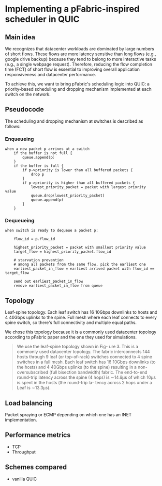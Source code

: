 # Implementing a pFabric-inspired scheduler in QUIC

## Main idea

We recognizes that datacenter workloads are dominated by large numbers of short flows. These flows are more latency sensitive than long flows (e.g., google drive backup) because they tend to belong to more interactive tasks (e.g., a single webpage request). Therefore, reducing the flow completion time (FCT) of short flow is essential to improving overall application responsiveness and datacenter performance.

To achieve this, we want to bring pFabric's scheduling logic into QUIC: a priority-based scheduling and dropping mechanism implemented at each switch on the network. 

## Pseudocode
The scheduling and dropping mechanism at switches is described as follows:

### Enqueueing
```
when a new packet p arrives at a switch
    if the buffer is not full {
        queue.append(p)
    }
    if the buffer is full {
        if p->priority is lower than all buffered packets {
            drop p
        }
        if p->priority is higher than all buffered packets {
            lowest_priority_packet = packet with largest priority value
            queue.drop(lowest_priority_packet)
            queue.append(p)
        }
    }
```

### Dequeueing
```
when switch is ready to dequeue a packet p:

    flow_id = p.flow_id

    highest_priority_packet = packet with smallest priority value
    target_flow = highest_priority_packet.flow_id

    # starvation prevention
    # among all packets from the same flow, pick the earliest one
    earliest_packet_in_flow = earliest arrived packet with flow_id == target_flow

    send out earliest_packet_in_flow
    remove earliest_packet_in_flow from queue 
```

## Topology

Leaf-spine topology. Each leaf switch has 16 10Gbps downlinks to hosts and 4 40Gbps uplinks to the spine. Full mesh where each leaf connects to every spine switch, so there's full connectivity and multiple equal paths.

We chose this topology because it is a commonly used datacenter topology according to pFabric paper and the one they used for simulations. 

> We use the leaf-spine topology shown in Fig- ure 3. This is a commonly used datacenter topology. The fabric interconnects 144 hosts through 9 leaf (or top-of-rack) switches connected to 4 spine switches in a full mesh. Each leaf switch has 16 10Gbps downlinks (to the hosts) and 4 40Gbps uplinks (to the spine) resulting in a non-oversubscribed (full bisection bandwidth) fabric. The end-to-end round-trip latency across the spine (4 hops) is ∼14.6μs of which 10μs is spent in the hosts (the round-trip la- tency across 2 hops under a Leaf is ∼13.3μs).

## Load balancing

Packet spraying or ECMP depending on which one has an INET implementation. 

## Performance metrics

- TCP
- Throughput

## Schemes compared

- vanilla QUIC